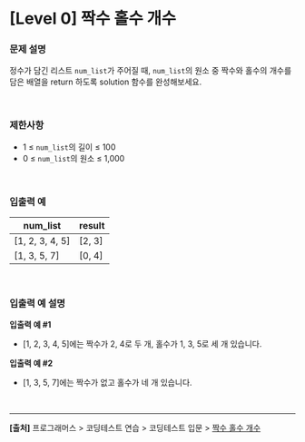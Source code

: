 # [Level 0] 짝수 홀수 개수

### 문제 설명
정수가 담긴 리스트 `num_list`가 주어질 때, `num_list`의 원소 중 짝수와 홀수의 개수를 담은 배열을 return 하도록 solution 함수를 완성해보세요.

<br>

### 제한사항
* 1 ≤ `num_list`의 길이 ≤ 100
* 0 ≤ `num_list`의 원소 ≤ 1,000

<br>

### 입출력 예
|num_list|result|
|---|---|
|[1, 2, 3, 4, 5]|[2, 3]|
|[1, 3, 5, 7]|[0, 4]|

<br>

### 입출력 예 설명
**입출력 예 #1**
* [1, 2, 3, 4, 5]에는 짝수가 2, 4로 두 개, 홀수가 1, 3, 5로 세 개 있습니다.

**입출력 예 #2**
* [1, 3, 5, 7]에는 짝수가 없고 홀수가 네 개 있습니다.

<br>

---
**[출처]** 프로그래머스 > 코딩테스트 연습 > 코딩테스트 입문 > [짝수 홀수 개수](https://school.programmers.co.kr/learn/courses/30/lessons/120824)
